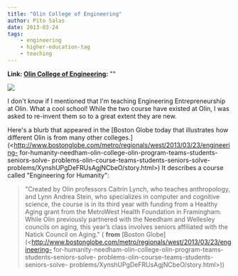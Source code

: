 ```yaml
---
title: "Olin College of Engineering"
author: Pito Salas
date: 2013-03-24
tags:
    - engineering
    - higher-education-tag
    - teaching
---
```


**Link: [Olin College of Engineering](None):** ""



![](https://i0.wp.com/c.o0bg.com/rf/image_960w/Boston/2011-2020/2013/03/12/BostonGlobe.com/Regional/Images/21weolin_2.jpg?w=584)

I don't know if I mentioned that I'm teaching Engineering Entrepreneurship at
Olin. What a cool school! While the two course have existed at Olin, I was
asked to re-invent them so to a great extent they are new.

Here's a blurb that appeared in the [Boston Globe today that illustrates how
different Olin is from many other
colleges.](<http://www.bostonglobe.com/metro/regionals/west/2013/03/23/engineering-
for-humanity-needham-olin-college-olin-program-teams-students-seniors-solve-
problems-olin-course-teams-students-seniors-solve-
problems/XynshUPgDeFRUsAgjNCbeO/story.html>) It describes a course called
"Engineering for Humanity":

> "Created by Olin professors Caitrin Lynch, who teaches anthropology, and
> Lynn Andrea Stein, who specializes in computer and cognitive science, the
> course is in its third year with funding from a Healthy Aging grant from the
> MetroWest Health Foundation in Framingham. While Olin previously partnered
> with the Needham and Wellesley councils on aging, this year’s class involves
> seniors affiliated with the Natick Council on Aging." ( **from** [Boston
> Globe](<http://www.bostonglobe.com/metro/regionals/west/2013/03/23/engineering-
> for-humanity-needham-olin-college-olin-program-teams-students-seniors-solve-
> problems-olin-course-teams-students-seniors-solve-
> problems/XynshUPgDeFRUsAgjNCbeO/story.html>))


